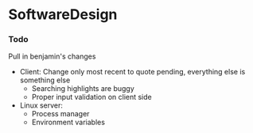 # SoftwareDesign

### Todo

Pull in benjamin's changes

- Client:
  Change only most recent to quote pending, everything else is something else
  - Searching highlights are buggy
  - Proper input validation on client side
- Linux server:
  - Process manager
  - Environment variables
